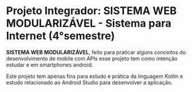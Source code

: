 # Projeto Integrador: SISTEMA WEB MODULARIZÁVEL - Sistema para Internet (4°semestre)
**SISTEMA WEB MODULARIZÁVEL**, feito para praticar alguns conceitos do desenvolvimento de mobile com APIs
esse projeto tem como intenção estudar e em smartphones android.

Este projeto tem apenas fins para estudo e prática da linguagem Kotlin e estudo relacionado ao Android Studio para desenvolver a aplicação.
